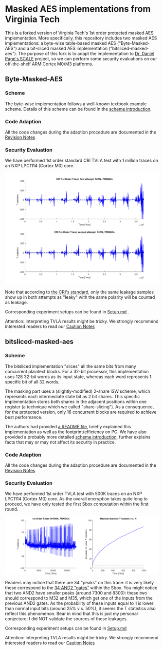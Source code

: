 # Masked AES implementations from Virginia Tech
This is a forked version of Virginia Tech's 1st order protected masked AES implementation. More specifically, this repository includes two masked AES implementations: a byte-wise table-based masked AES \("Byte-Masked-AES"\) and a bit-sliced masked AES implementation \("bitsliced-masked-aes"\). The purpose of this fork is to adapt the implementation to [Dr. Daniel Page's SCALE](https://github.com/danpage/scale-hw) project, so  we can perform some security evaluations on our off-the-shelf ARM Cortex M0/M3 platforms.

## Byte-Masked-AES
### Scheme
The byte-wise implementation follows a well-known textbook example scheme. Details of this scheme can be found in the [scheme introduction](Byte-Masked-AES/Scheme_Introduction.md).

### Code Adaption 
All the code changes during the adaption procedure are documented in the [Revision Notes](Byte-Masked-AES/Revision_Notes.md)
 
### Security Evaluation
We have performed 1st order standard CRI TVLA test with 1 million traces on an NXP LPC1114 \(Cortex M0\) core. 

![Ttest results](Byte-Masked-AES/TVLA-Test/Ttest.PNG) 

Note that according to [the CRI's standard](https://csrc.nist.gov/csrc/media/events/non-invasive-attack-testing-workshop/documents/08_goodwill.pdf), only the same leakage samples show up in both attempts as "leaky" with the same polarity will be counted as leakage.

Corresponding experiment setups can be found in [Setup.md](Byte-Masked-AES/TVLA-Test/Setup.md) .

Attention: interpreting TVLA results might be tricky. We strongly recommend interested readers to read our [Caution Notes](Byte-Masked-AES/TVLA-Test/Caution-Notes.md)

## bitsliced-masked-aes
### Scheme
The bitsliced implementation "slices" all the same bits from many concurrent plaintext blocks. For a 32-bit processor, this implementation uses 128 32-bit words as its input state, whereas each word represents 1 specific bit of all 32 words. 

The masking part uses a (slightly-modified) 2-share ISW scheme, which represents each intermediate state bit as 2 bit shares. This specific implementation stores both shares in the adjacent positions within one register (a technique which we called "share-slicing"). As a consequence, for the protected version, only 16 concurrent blocks are required to achieve best performance.

The authors had provided [a README file](bitsliced-masked-aes/README.md), briefly explained this implementation as well as the footprint/efficiency on PC. We have also provided a probably more detailed [scheme introduction](bitsliced-masked-aes/Scheme_Introduction.md), further explains facts that may or may not affect its security in practice.

### Code Adaption 
All the code changes during the adaption procedure are documented in the [Revision Notes](bitsliced-masked-aes/Revision_Notes.md)


### Security Evaluation
We have performed 1st order TVLA test with 500K traces on an NXP LPC1114 \(Cortex M0\) core. As the overall encryption takes quite long to proceed, we have only tested the first Sbox computation within the first round. 

![Ttest results](bitsliced-masked-aes/TVLA-Test/Ttest.PNG) 

Readers may notice that there are 34 "peaks" on this trace: it is very likely these correspond to the [34 AND2 "gates"](bitsliced-masked-aes/bs.c) within the Sbox. You might notice that two AND2 have smaller peaks (around 7300 and 8300): these two should correspond to M32 and M35, which get one of the inputs from the previous AND2 gates. As the probability of these inputs equal to 1 is lower than normal input bits (around 25\% v.s. 50\%), it seems the T statistics also reflect this phenomenon. Bear in mind that this is just my personal conjecture; I did NOT validate the sources of these leakages.  

Corresponding experiment setups can be found in [Setup.md](bitsliced-masked-aes/TVLA-Test/Setup.md)

Attention: interpreting TVLA results might be tricky. We strongly recommend interested readers to read our [Caution Notes](bitsliced-masked-aes/TVLA-Test/Caution-Notes.md)



